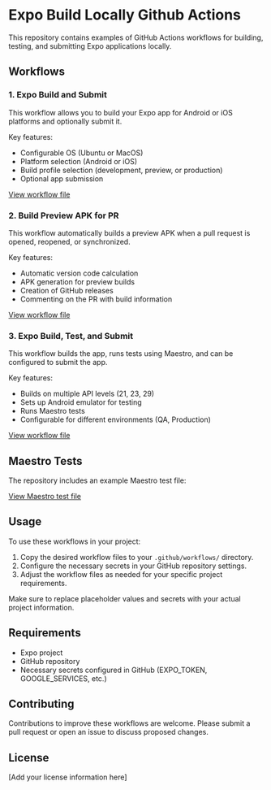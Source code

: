 # Expo Build Locally Github Actions

This repository contains examples of GitHub Actions workflows for building, testing, and submitting Expo applications locally.

## Workflows

### 1. Expo Build and Submit

This workflow allows you to build your Expo app for Android or iOS platforms and optionally submit it.

Key features:

- Configurable OS (Ubuntu or MacOS)
- Platform selection (Android or iOS)
- Build profile selection (development, preview, or production)
- Optional app submission

[View workflow file](expo-build-choice-and-submit.yml)

### 2. Build Preview APK for PR

This workflow automatically builds a preview APK when a pull request is opened, reopened, or synchronized.

Key features:

- Automatic version code calculation
- APK generation for preview builds
- Creation of GitHub releases
- Commenting on the PR with build information

[View workflow file](build-preview-apk-for-pr.yml)

### 3. Expo Build, Test, and Submit

This workflow builds the app, runs tests using Maestro, and can be configured to submit the app.

Key features:

- Builds on multiple API levels (21, 23, 29)
- Sets up Android emulator for testing
- Runs Maestro tests
- Configurable for different environments (QA, Production)

[View workflow file](expo-build-test-maestro.yml)

## Maestro Tests

The repository includes an example Maestro test file:

[View Maestro test file](maestro/test.yaml)

## Usage

To use these workflows in your project:

1. Copy the desired workflow files to your `.github/workflows/` directory.
2. Configure the necessary secrets in your GitHub repository settings.
3. Adjust the workflow files as needed for your specific project requirements.

Make sure to replace placeholder values and secrets with your actual project information.

## Requirements

- Expo project
- GitHub repository
- Necessary secrets configured in GitHub (EXPO_TOKEN, GOOGLE_SERVICES, etc.)

## Contributing

Contributions to improve these workflows are welcome. Please submit a pull request or open an issue to discuss proposed changes.

## License

[Add your license information here]
